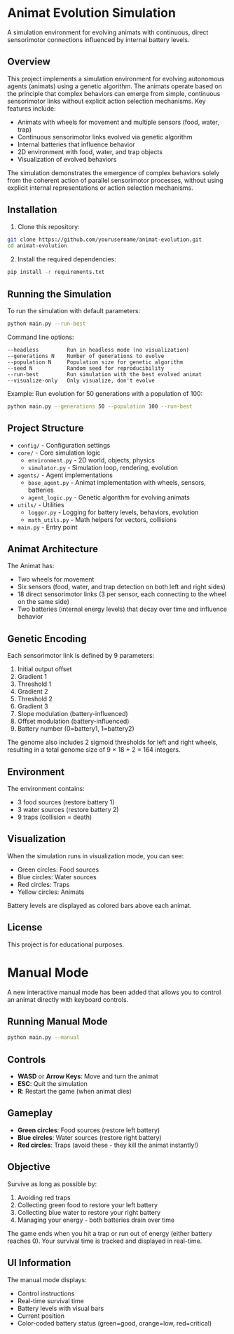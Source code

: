# Animat Evolution Simulation

A simulation environment for evolving animats with continuous, direct sensorimotor connections influenced by internal battery levels.

## Overview

This project implements a simulation environment for evolving autonomous agents (animats) using a genetic algorithm. The animats operate based on the principle that complex behaviors can emerge from simple, continuous sensorimotor links without explicit action selection mechanisms. Key features include:

- Animats with wheels for movement and multiple sensors (food, water, trap)
- Continuous sensorimotor links evolved via genetic algorithm
- Internal batteries that influence behavior
- 2D environment with food, water, and trap objects
- Visualization of evolved behaviors

The simulation demonstrates the emergence of complex behaviors solely from the coherent action of parallel sensorimotor processes, without using explicit internal representations or action selection mechanisms.

## Installation

1. Clone this repository:
```bash
git clone https://github.com/yourusername/animat-evolution.git
cd animat-evolution
```

2. Install the required dependencies:
```bash
pip install -r requirements.txt
```

## Running the Simulation

To run the simulation with default parameters:
```bash
python main.py --run-best
```

Command line options:
```
--headless         Run in headless mode (no visualization)
--generations N    Number of generations to evolve
--population N     Population size for genetic algorithm
--seed N           Random seed for reproducibility
--run-best         Run simulation with the best evolved animat
--visualize-only   Only visualize, don't evolve
```

Example: Run evolution for 50 generations with a population of 100:
```bash
python main.py --generations 50 --population 100 --run-best
```

## Project Structure

- `config/` - Configuration settings
- `core/` - Core simulation logic
  - `environment.py` - 2D world, objects, physics
  - `simulator.py` - Simulation loop, rendering, evolution
- `agents/` - Agent implementations
  - `base_agent.py` - Animat implementation with wheels, sensors, batteries
  - `agent_logic.py` - Genetic algorithm for evolving animats
- `utils/` - Utilities
  - `logger.py` - Logging for battery levels, behaviors, evolution
  - `math_utils.py` - Math helpers for vectors, collisions
- `main.py` - Entry point

## Animat Architecture

The Animat has:
- Two wheels for movement
- Six sensors (food, water, and trap detection on both left and right sides)
- 18 direct sensorimotor links (3 per sensor, each connecting to the wheel on the same side)
- Two batteries (internal energy levels) that decay over time and influence behavior

## Genetic Encoding

Each sensorimotor link is defined by 9 parameters:
1. Initial output offset
2. Gradient 1
3. Threshold 1
4. Gradient 2
5. Threshold 2
6. Gradient 3
7. Slope modulation (battery-influenced)
8. Offset modulation (battery-influenced)
9. Battery number (0=battery1, 1=battery2)

The genome also includes 2 sigmoid thresholds for left and right wheels, resulting in a total genome size of 9 × 18 + 2 = 164 integers.

## Environment

The environment contains:
- 3 food sources (restore battery 1)
- 3 water sources (restore battery 2)
- 9 traps (collision = death)

## Visualization

When the simulation runs in visualization mode, you can see:
- Green circles: Food sources
- Blue circles: Water sources
- Red circles: Traps
- Yellow circles: Animats

Battery levels are displayed as colored bars above each animat.

## License

This project is for educational purposes.

# Manual Mode

A new interactive manual mode has been added that allows you to control an animat directly with keyboard controls.

## Running Manual Mode

```bash
python main.py --manual
```

## Controls

- **WASD** or **Arrow Keys**: Move and turn the animat
- **ESC**: Quit the simulation
- **R**: Restart the game (when animat dies)

## Gameplay

- **Green circles**: Food sources (restore left battery)
- **Blue circles**: Water sources (restore right battery)  
- **Red circles**: Traps (avoid these - they kill the animat instantly!)

## Objective

Survive as long as possible by:
1. Avoiding red traps
2. Collecting green food to restore your left battery
3. Collecting blue water to restore your right battery
4. Managing your energy - both batteries drain over time

The game ends when you hit a trap or run out of energy (either battery reaches 0). Your survival time is tracked and displayed in real-time.

## UI Information

The manual mode displays:
- Control instructions
- Real-time survival time
- Battery levels with visual bars
- Current position
- Color-coded battery status (green=good, orange=low, red=critical)
